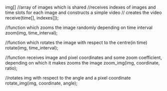 img[] //array of images which is shared
//receives indexes of images and time slots for each image and constructs a simple video
// creates the video
receive(time[], indexes[]);

//function which zooms the image randomly depending on time interval
zoom(img, time_interval);

//function which rotates the image with respect to the centre(in time)
rotate(img, time_interval);


//function receives image and pixel coordinates and some zoom coefficient, depending on which it makes zooms the image
zoom_img(img, coordinate, ratio);

//rotates img with respect to the angle and a pixel coordinate
rotate_img(img, coordinate,  angle);
